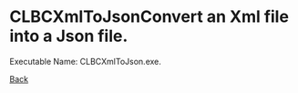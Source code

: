 
# CLBCXmlToJsonConvert an Xml file into a Json file.
          
Executable Name: CLBCXmlToJson.exe.

[Back](../../../../README.md)
        
        